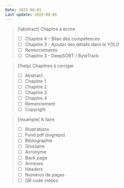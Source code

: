```yaml
---
Date: 2025-08-01
Last update: 2025-08-05
---
```

> [!abstract] Chapitre à écrire
> - [ ] Chapitre 4 - Bilan des compétences
> - [ ] Chapitre 3 - Ajouter des détails dans le YOLO
> - [ ] Remerciements 
> - [ ] Chapitre 3 - DeepSORT / ByteTrack

> [!help] Chapitres à corriger
> - [ ] Abstract
> - [ ] Chapitre 1
> - [ ] Chapitre 2
> - [ ] Chapitre 3
> - [ ] Chapitre 4
> - [ ] Remerciement 
> - [ ] Copyright

> [!example] A faire
> - [ ] Illustrations
> - [ ] Fond pdf (svgrepo)
> - [ ] Bibliographie
> - [ ] Glossaire
> - [ ] Acronyme
> - [ ] Back page
> - [ ] Annexes
> - [ ] Headers
> - [ ] Numéros de pages
> - [ ] QR code vidéos


